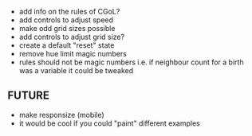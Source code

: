 - add info on the rules of CGoL?
- add controls to adjust speed
- make odd grid sizes possible
- add controls to adjust grid size?
- create a default "reset" state
- remove hue limit magic numbers
- rules should not be magic numbers i.e. if neighbour count for a birth was a variable it could be tweaked

## FUTURE

- make responsize (mobile)
- it would be cool if you could "paint" different examples
